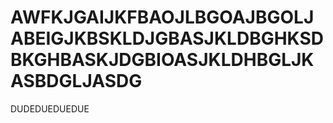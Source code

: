 # AWFKJGAIJKFBAOJLBGOAJBGOLJABEIGJKBSKLDJGBASJKLDBGHKSDBKGHBASKJDGBIOASJKLDHBGLJKASBDGLJASDG
DUDEDUEDUEDUE
